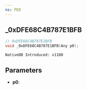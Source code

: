 ```yaml
---
ns: PED
---
```

## _0xDFE68C4B787E1BFB

```c
// 0xDFE68C4B787E1BFB
void _0xDFE68C4B787E1BFB(Any p0);
```

```
NativeDB Introduced: v1180
```

## Parameters
* **p0**:
